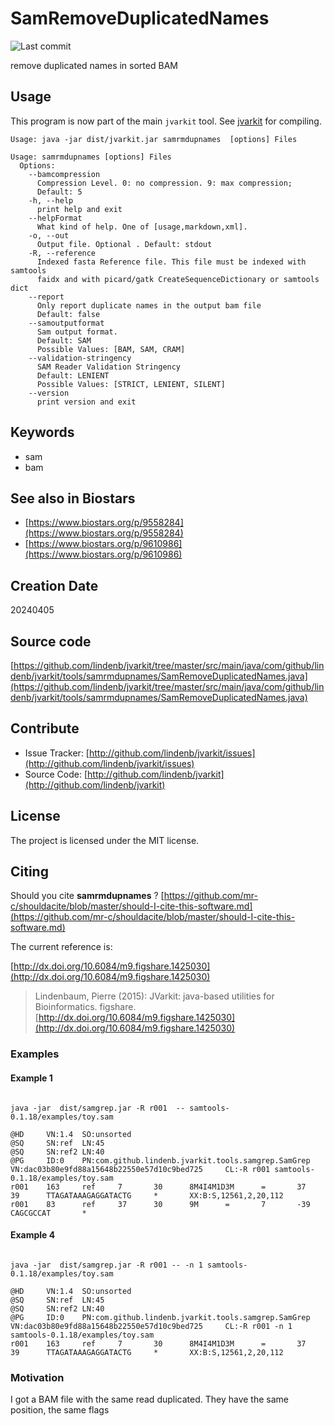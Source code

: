 # SamRemoveDuplicatedNames

![Last commit](https://img.shields.io/github/last-commit/lindenb/jvarkit.png)

remove duplicated names in sorted BAM


## Usage


This program is now part of the main `jvarkit` tool. See [jvarkit](JvarkitCentral.md) for compiling.


```
Usage: java -jar dist/jvarkit.jar samrmdupnames  [options] Files

Usage: samrmdupnames [options] Files
  Options:
    --bamcompression
      Compression Level. 0: no compression. 9: max compression;
      Default: 5
    -h, --help
      print help and exit
    --helpFormat
      What kind of help. One of [usage,markdown,xml].
    -o, --out
      Output file. Optional . Default: stdout
    -R, --reference
      Indexed fasta Reference file. This file must be indexed with samtools 
      faidx and with picard/gatk CreateSequenceDictionary or samtools dict
    --report
      Only report duplicate names in the output bam file
      Default: false
    --samoutputformat
      Sam output format.
      Default: SAM
      Possible Values: [BAM, SAM, CRAM]
    --validation-stringency
      SAM Reader Validation Stringency
      Default: LENIENT
      Possible Values: [STRICT, LENIENT, SILENT]
    --version
      print version and exit

```


## Keywords

 * sam
 * bam



## See also in Biostars

 * [https://www.biostars.org/p/9558284](https://www.biostars.org/p/9558284)
 * [https://www.biostars.org/p/9610986](https://www.biostars.org/p/9610986)



## Creation Date

20240405

## Source code 

[https://github.com/lindenb/jvarkit/tree/master/src/main/java/com/github/lindenb/jvarkit/tools/samrmdupnames/SamRemoveDuplicatedNames.java](https://github.com/lindenb/jvarkit/tree/master/src/main/java/com/github/lindenb/jvarkit/tools/samrmdupnames/SamRemoveDuplicatedNames.java)


## Contribute

- Issue Tracker: [http://github.com/lindenb/jvarkit/issues](http://github.com/lindenb/jvarkit/issues)
- Source Code: [http://github.com/lindenb/jvarkit](http://github.com/lindenb/jvarkit)

## License

The project is licensed under the MIT license.

## Citing

Should you cite **samrmdupnames** ? [https://github.com/mr-c/shouldacite/blob/master/should-I-cite-this-software.md](https://github.com/mr-c/shouldacite/blob/master/should-I-cite-this-software.md)

The current reference is:

[http://dx.doi.org/10.6084/m9.figshare.1425030](http://dx.doi.org/10.6084/m9.figshare.1425030)

> Lindenbaum, Pierre (2015): JVarkit: java-based utilities for Bioinformatics. figshare.
> [http://dx.doi.org/10.6084/m9.figshare.1425030](http://dx.doi.org/10.6084/m9.figshare.1425030)



### Examples


#### Example 1


```

java -jar  dist/samgrep.jar -R r001  -- samtools-0.1.18/examples/toy.sam 

@HD     VN:1.4  SO:unsorted
@SQ     SN:ref  LN:45
@SQ     SN:ref2 LN:40
@PG     ID:0    PN:com.github.lindenb.jvarkit.tools.samgrep.SamGrep     VN:dac03b80e9fd88a15648b22550e57d10c9bed725     CL:-R r001 samtools-0.1.18/examples/toy.sam
r001    163     ref     7       30      8M4I4M1D3M      =       37      39      TTAGATAAAGAGGATACTG     *       XX:B:S,12561,2,20,112
r001    83      ref     37      30      9M      =       7       -39     CAGCGCCAT       *

```


#### Example 4


```

java -jar  dist/samgrep.jar -R r001 -- -n 1 samtools-0.1.18/examples/toy.sam 

@HD     VN:1.4  SO:unsorted
@SQ     SN:ref  LN:45
@SQ     SN:ref2 LN:40
@PG     ID:0    PN:com.github.lindenb.jvarkit.tools.samgrep.SamGrep     VN:dac03b80e9fd88a15648b22550e57d10c9bed725     CL:-R r001 -n 1 samtools-0.1.18/examples/toy.sam
r001    163     ref     7       30      8M4I4M1D3M      =       37      39      TTAGATAAAGAGGATACTG     *       XX:B:S,12561,2,20,112

```







### Motivation

I got a BAM file with the same read duplicated. They have the same position, the same flags



